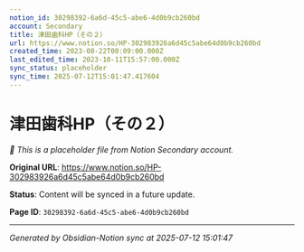 ```yaml
---
notion_id: 30298392-6a6d-45c5-abe6-4d0b9cb260bd
account: Secondary
title: 津田歯科HP（その２）
url: https://www.notion.so/HP-302983926a6d45c5abe64d0b9cb260bd
created_time: 2023-08-22T00:09:00.000Z
last_edited_time: 2023-10-11T15:57:00.000Z
sync_status: placeholder
sync_time: 2025-07-12T15:01:47.417604
---
```


# 津田歯科HP（その２）

*🔄 This is a placeholder file from Notion Secondary account.*

**Original URL**: https://www.notion.so/HP-302983926a6d45c5abe64d0b9cb260bd

**Status**: Content will be synced in a future update.

**Page ID**: `30298392-6a6d-45c5-abe6-4d0b9cb260bd`

---

*Generated by Obsidian-Notion sync at 2025-07-12 15:01:47*
